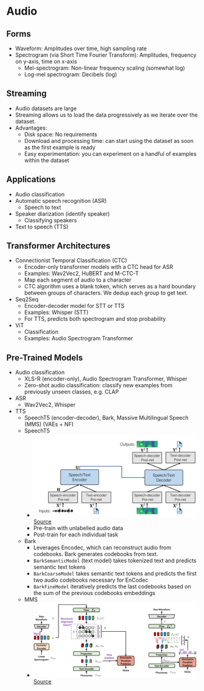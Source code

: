 # Audio

## Forms
- Waveform: Amplitudes over time, high sampling rate
- Spectrogram (via Short Time Fourier Transform): Amplitudes, frequency on y-axis, time on x-axis
  - Mel-spectrogram: Non-linear frequency scaling (somewhat log)
  - Log-mel spectrogram: Decibels (log)

## Streaming
- Audio datasets are large
- Streaming allows us to load the data progressively as we iterate over the dataset. 
- Advantages:
  - Disk space: No requirements
  - Download and processing time: can start using the dataset as soon as the first example is ready
  - Easy experimentation: you can experiment on a handful of examples within the dataset

## Applications
- Audio classification
- Automatic speech recognition (ASR)
  - Speech to text
- Speaker diarization (identify speaker)
  - Classifying speakers
- Text to speech (TTS)

## Transformer Architectures
- Connectionist Temporal Classification (CTC)
  - Encoder-only transformer models with a CTC head for ASR 
  - Examples: Wav2Vec2, HuBERT and M-CTC-T
  - Map each segment of audio to a character
  - CTC algorithm uses a blank token, which serves as a hard boundary between groups of characters. We dedup each group to get text. 
- Seq2Seq
  - Encoder-decoder model for STT or TTS
  - Examples: Whisper (STT)
  - For TTS, predicts both spectrogram and stop probability  
- ViT
  - Classification
  - Examples: Audio Spectrogram Transformer

## Pre-Trained Models
- Audio classification
  - XLS-R (encoder-only), Audio Spectrogram Transformer, Whisper
  - Zero-shot audio classification: classify new examples from previously unseen classes, e.g. CLAP
- ASR
  - Wav2Vec2, Whisper
- TTS
  - SpeechT5 (encoder-decoder), Bark, Massive Multilingual Speech (MMS) (VAEs + NF)
  - SpeechT5
    - ![speecht5.png](speecht5.png)[Source](https://arxiv.org/pdf/2110.07205)
    - Pre-train with unlabelled audio data
    - Post-train for each individual task
  - Bark
    - Leverages Encodec, which can reconstruct audio from codebooks. Bark generates codebooks from text.
    - `BarkSemanticModel` (text model) takes tokenized text and predicts semantic text tokens
    - `BarkCoarseModel` takes semantic text tokens and predicts the first two audio codebooks necessary for EnCodec
    - `BarkFineModel` iteratively predicts the last codebooks based on the sum of the previous codebooks embeddings
  - MMS
    - ![mms.png](mms.png)[Source](https://arxiv.org/pdf/2106.06103)